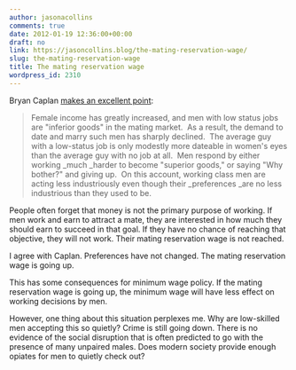 ```yaml
---
author: jasonacollins
comments: true
date: 2012-01-19 12:36:00+00:00
draft: no
link: https://jasoncollins.blog/the-mating-reservation-wage/
slug: the-mating-reservation-wage
title: The mating reservation wage
wordpress_id: 2310
---
```


Bryan Caplan [makes an excellent point](http://econlog.econlib.org/archives/2012/01/great_stagnatio_1.html):


<blockquote>Female income has greatly increased, and men with low status jobs are "inferior goods" in the mating market.  As a result, the demand to date and marry such men has sharply declined.  The average guy with a low-status job is only modestly more dateable in women's eyes than the average guy with no job at all.  Men respond by either working _much _harder to become "superior goods," or saying "Why bother?" and giving up.  On this account, working class men are acting less industriously even though their _preferences _are no less industrious than they used to be.</blockquote>


People often forget that money is not the primary purpose of working. If men work and earn to attract a mate, they are interested in how much they should earn to succeed in that goal. If they have no chance of reaching that objective, they will not work. Their mating reservation wage is not reached.

I agree with Caplan. Preferences have not changed. The mating reservation wage is going up.

This has some consequences for minimum wage policy. If the mating reservation wage is going up, the minimum wage will have less effect on working decisions by men.

However, one thing about this situation perplexes me. Why are low-skilled men accepting this so quietly? Crime is still going down. There is no evidence of the social disruption that is often predicted to go with the presence of many unpaired males. Does modern society provide enough opiates for men to quietly check out?


